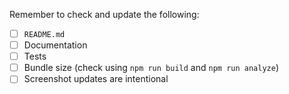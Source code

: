 Remember to check and update the following:

- [ ] `README.md`
- [ ] Documentation
- [ ] Tests
- [ ] Bundle size (check using `npm run build` and `npm run analyze`)
- [ ] Screenshot updates are intentional
